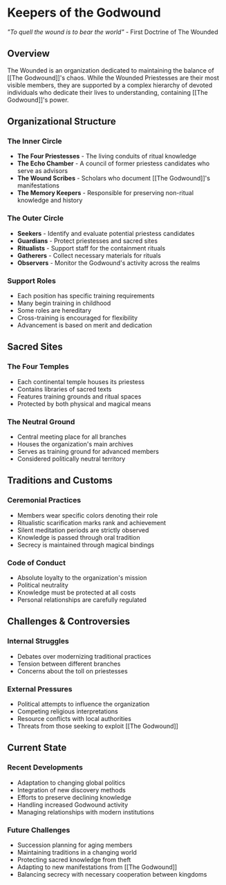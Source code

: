 # Keepers of the Godwound
*"To quell the wound is to bear the world"* - First Doctrine of The Wounded

## Overview
The Wounded is an organization dedicated to maintaining the balance of [[The Godwound]]'s chaos. While the Wounded Priestesses are their most visible members, they are supported by a complex hierarchy of devoted individuals who dedicate their lives to understanding, containing [[The Godwound]]'s power.


## Organizational Structure

### The Inner Circle
- **The Four Priestesses** - The living conduits of ritual knowledge
- **The Echo Chamber** - A council of former priestess candidates who serve as advisors
- **The Wound Scribes** - Scholars who document [[The Godwound]]'s manifestations
- **The Memory Keepers** - Responsible for preserving non-ritual knowledge and history

### The Outer Circle
- **Seekers** - Identify and evaluate potential priestess candidates
- **Guardians** - Protect priestesses and sacred sites
- **Ritualists** - Support staff for the containment rituals
- **Gatherers** - Collect necessary materials for rituals
- **Observers** - Monitor the Godwound's activity across the realms

### Support Roles
- Each position has specific training requirements
- Many begin training in childhood
- Some roles are hereditary
- Cross-training is encouraged for flexibility
- Advancement is based on merit and dedication


## Sacred Sites

### The Four Temples
- Each continental temple houses its priestess
- Contains libraries of sacred texts
- Features training grounds and ritual spaces
- Protected by both physical and magical means

### The Neutral Ground
- Central meeting place for all branches
- Houses the organization's main archives
- Serves as training ground for advanced members
- Considered politically neutral territory


## Traditions and Customs

### Ceremonial Practices
- Members wear specific colors denoting their role
- Ritualistic scarification marks rank and achievement
- Silent meditation periods are strictly observed
- Knowledge is passed through oral tradition
- Secrecy is maintained through magical bindings

### Code of Conduct
- Absolute loyalty to the organization's mission
- Political neutrality
- Knowledge must be protected at all costs
- Personal relationships are carefully regulated


## Challenges & Controversies

### Internal Struggles
- Debates over modernizing traditional practices
- Tension between different branches
- Concerns about the toll on priestesses

### External Pressures
- Political attempts to influence the organization
- Competing religious interpretations
- Resource conflicts with local authorities
- Threats from those seeking to exploit [[The Godwound]]


## Current State

### Recent Developments
- Adaptation to changing global politics
- Integration of new discovery methods
- Efforts to preserve declining knowledge
- Handling increased Godwound activity
- Managing relationships with modern institutions

### Future Challenges
- Succession planning for aging members
- Maintaining traditions in a changing world
- Protecting sacred knowledge from theft
- Adapting to new manifestations from [[The Godwound]]
- Balancing secrecy with necessary cooperation between kingdoms

